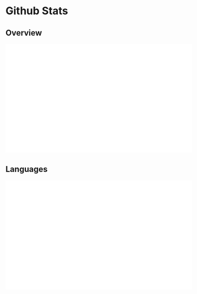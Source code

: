 # Github Stats

## Overview

![](https://raw.githubusercontent.com/enkyuan/github-stats/master/generated/overview.svg#gh-dark-mode-only)

## Languages

![](https://raw.githubusercontent.com/enkyuan/github-stats/master/generated/languages.svg#gh-dark-mode-only)


